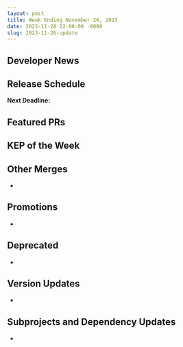 ```yaml
---
layout: post
title: Week Ending November 26, 2023
date: 2023-11-28 22:00:00 -0000
slug: 2023-11-26-update
---
```


## Developer News


## Release Schedule

**Next Deadline:**

## Featured PRs


## KEP of the Week


## Other Merges

*

## Promotions

*

## Deprecated

*

## Version Updates

*

## Subprojects and Dependency Updates

*

